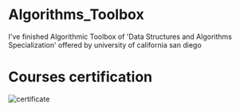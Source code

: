 # Algorithms_Toolbox
I've finished Algorithmic Toolbox of 'Data Structures and Algorithms Specialization' offered by university of california san diego
# Courses certification
![certificate](https://user-images.githubusercontent.com/64365635/117861126-61752000-b291-11eb-865d-be8a3203fe15.PNG)
